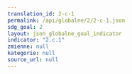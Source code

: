 ```yaml
---
translation_id: 2-c-1
permalink: /api/globalne/2/2-c-1.json
sdg_goal: 2
layout: json_globalne_goal_indicator
indicator: "2.c.1"
zmienne: null
kategorie: null
source_url: null
---
```

